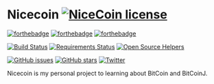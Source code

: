 # Nicecoin [![NiceCoin license](https://img.shields.io/github/license/xmobe-com/nicecoin.svg)](https://github.com/xmobe-com/nicecoin)

[![forthebadge](https://forthebadge.com/images/badges/built-with-love.svg)](https://xmobe.com)
[![forthebadge](https://forthebadge.com/images/badges/built-by-developers.svg)](https://quanganh206.github.io)
[![forthebadge](https://forthebadge.com/images/badges/made-with-javascript.svg)](https://quanganh206.github.io)

[![Build Status](https://travis-ci.org/xmobe-com/nicecoin.svg?branch=master)](https://travis-ci.org/xmobe-com/nicecoin)
[![Requirements Status](https://requires.io/github/xmobe-com/nicecoin/requirements.svg?branch=feature%2Fcore)](https://requires.io/github/xmobe-com/nicecoin/requirements/?branch=feature%2Fcore)
[![Open Source Helpers](https://www.codetriage.com/xmobe-com/nicecoin/badges/users.svg)](https://www.codetriage.com/xmobe-com/nicecoin)


[![GitHub issues](https://img.shields.io/github/issues/xmobe-com/nicecoin.svg)](https://github.com/xmobe-com/nicecoin/issues)
[![GitHub stars](https://img.shields.io/github/stars/xmobe-com/nicecoin.svg)](https://github.com/xmobe-com/nicecoin/stargazers)
[![Twitter](https://img.shields.io/twitter/url/https/github.com/xmobe-com/nicecoin.svg?style=social)](https://twitter.com/intent/tweet?text=Wow:&url=https%3A%2F%2Fgithub.com%2Fxmobe-com%2Fnicecoin)


Nicecoin is my personal project to learning about BitCoin and BitCoinJ. 

